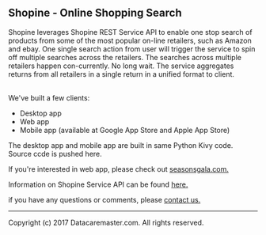 <!DOCTYPE html>
<html>
	<body>
		<article class="markdown-body entry-content">
			<h1>
				Shopine - Online Shopping Search</h1>
			<p>
				<a name="user-content-summary" /> Shopine leverages Shopine REST Service API to enable one stop search of products from some of the most popular on-line retailers, such as Amazon and ebay. One single search action from user will trigger the service to spin off multiple searches across the retailers. The searches across multiple retailers happen con-currently. No long wait. The service aggregates returns from all retailers in a single return in a unified format to client.</p>
				<br/>
			We've built a few clients:
			<ul>
				<li>
					Desktop app
			   </li>
				<li>
					Web app
			   </li>
				<li>
					Mobile app (available at Google App Store and Apple App Store)
			   </li>
			</ul>
			<p>The desktop app and mobile app are built in same Python Kivy code. Source ccde is pushed here.</p>
			<p>If you're interested in web app, please check out <a href="http://seasonsgala.com">seasonsgala.com.</a></p>
			<p>Information on Shopine Service API can be found <a href="https://github.com/datacaremaster/Shopine-REST-Service-API">here.</a>
			<p>
				if you have any questions or comments, please <a href="http://datacaremaster.com">contact us.</a>
			</p>
			<p>
			<hr/>
Copyright (c) 2017 Datacaremaster.com. All rights reserved.
</p>
		</article>
	</body>
</html>

